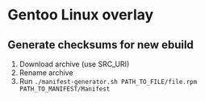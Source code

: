 # Gentoo Linux overlay

## Generate checksums for new ebuild

1. Download archive (use SRC_URI)
2. Rename archive
3. Run `./manifest-generator.sh PATH_TO_FILE/file.rpm PATH_TO_MANIFEST/Manifest`
